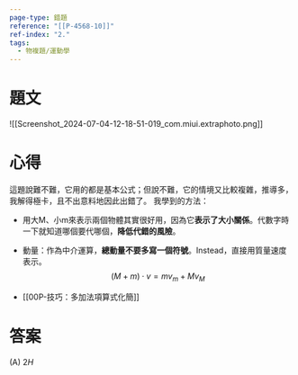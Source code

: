 ```yaml
---
page-type: 錯題
reference: "[[P-4568-10]]"
ref-index: "2."
tags:
  - 物複題/運動學
---
```

# 題文
![[Screenshot_2024-07-04-12-18-51-019_com.miui.extraphoto.png]]

# 心得
這題說難不難，它用的都是基本公式；但說不難，它的情境又比較複雜，推導多，我解得極卡，且不出意料地因此出錯了。
我學到的方法：
- 用大M、小m來表示兩個物體其實很好用，因為它**表示了大小關係**。代數字時一下就知道哪個要代哪個，**降低代錯的風險**。
- 動量：作為中介運算，**總動量不要多寫一個符號**。Instead，直接用質量速度表示。
$$
(M+m)\cdot v = mv_{m} + Mv_{M}
$$

- [[00P-技巧：多加法項算式化簡]]
# 答案
(A) $2H$